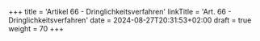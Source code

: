 +++
title = 'Artikel 66 - Dringlichkeitsverfahren'
linkTitle = 'Art. 66 - Dringlichkeitsverfahren'
date = 2024-08-27T20:31:53+02:00
draft = true
weight = 70
+++
